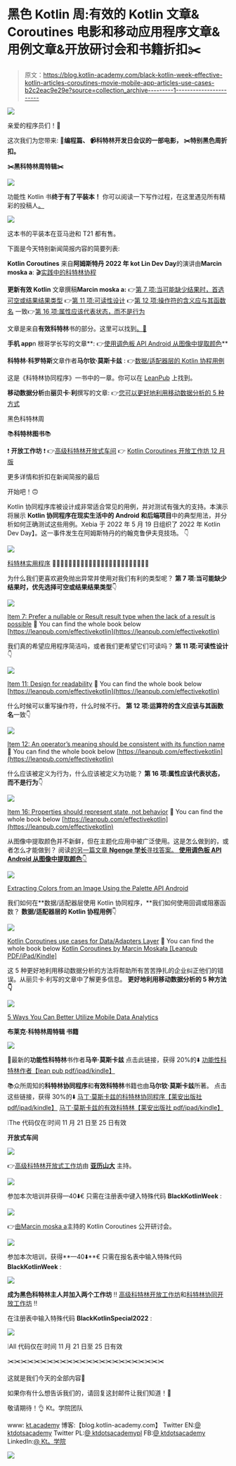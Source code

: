 # 黑色 Kotlin 周:有效的 Kotlin 文章& Coroutines 电影和移动应用程序文章&用例文章&开放研讨会和书籍折扣✂️

> 原文：<https://blog.kotlin-academy.com/black-kotlin-week-effective-kotlin-articles-coroutines-movie-mobile-app-articles-use-cases-b2c2eac9e29e?source=collection_archive---------1----------------------->

[![](img/7ea849243bac8190ab90396fe3597b58.png)](http://kt.academy)

亲爱的程序员们！🙂

这次我们为您带来:
**📝**编程篇**、
📹**科特林开发日会议的一部电影**，
✂️特别黑色周折扣。**

**✂️黑科特林周特辑✂️**

![](img/b19114a0f419c31d1300a79541036ac1.png)

功能性 Kotlin 书**终于有了平装本！**
你可以阅读一下写作过程，在这里遇见所有精彩的投稿人[。](https://kt.academy/article/functional-kotlin-release)

[![](img/e860ba849135e6bb3e728af2620831f6.png)](https://kt.academy/book/functional_kotlin)

这本书的平装本在亚马逊和 T21 都有售。

下面是今天特别新闻简报内容的简要列表:

**Kotlin Coroutines** 来自**阿姆斯特丹 2022 年 kot Lin Dev Day**的演讲由**Marcin moska a**:
🎬[实践中的科特林协程](https://www.youtube.com/watch?v=6zLyFzHc6xs)

**更新有效 Kotlin** 文章撰稿**Marcin moska a:**
👉[第 7 项:当可能缺少结果时，首选可空或结果结果类型](https://kt.academy/article/ek-nullable-result)
👉[第 11 项:可读性设计](https://kt.academy/article/ek-readability)
👉[第 12 项:操作符的含义应与其函数名](https://kt.academy/article/ek-operator-name)
一致👉[第 16 项:属性应该代表状态，而不是行为](https://kt.academy/article/ek-property)

文章是来自**有效科特林**书的部分。这里可以找到[。📖](https://leanpub.com/effectivekotlin)

**手机 app**n 根哥学长写的文章**:
👉[使用调色板 API Android 从图像中提取颜色](/extracting-colors-from-an-image-using-the-palette-api-android-ac319aaadac6)**

**科特林·科罗特斯**文章作者**马尔钦·莫斯卡兹** :
👉[数据/适配器层的 Kotlin 协程用例](https://kt.academy/article/cc-use-cases-data-layer)

这是《科特林协同程序》一书中的一章。你可以在 [LeanPub](https://leanpub.com/coroutines) 上找到。

**移动数据分析**由**丽贝卡·利**撰写的文章:
👉[您可以更好地利用移动数据分析的 5 种方式](/5-ways-you-can-better-utilize-mobile-data-analytics-54ac202b9e54)

黑色科特林周

📚**科特林图书**📚

❗ **开放工作坊** ❗
👉[高级科特林开放式车间](https://kt.academy/workshop/kotlinAdvanced/form/public/advancedKotlinOct2022/register)
👉 [Kotlin Coroutines 开放工作坊 12 月版](https://kt.academy/workshop/coroutines#register)

更多详情和折扣在新闻简报的最后

开始吧！🙃

Kotlin 协同程序库被设计成非常适合常见的用例，并对测试有强大的支持。本演示将展示 **Kotlin 协同程序在现实生活中的 Android 和后端项目**中的典型用法，并分析如何正确测试这些用例。Xebia 于 2022 年 5 月 19 日组织了 2022 年 Kotlin Dev Day】。这一事件发生在阿姆斯特丹的约翰克鲁伊夫竞技场。
👇

[![](img/504a42ff857fcff49822c6d0f6840c4a.png)](https://www.youtube.com/watch?v=6zLyFzHc6xs)

[科特林实用程序](https://www.youtube.com/watch?v=6zLyFzHc6xs)
🎥🎥🎥🎥🎥🎥🎥🎥🎥🎥🎥🎥🎥🎥🎥🎥🎥🎥🎥🎥🎥🎥🎥🎥

为什么我们更喜欢避免抛出异常并使用对我们有利的类型呢？
**第 7 项:当可能缺少结果时，优先选择可空或结果结果类型**👇

[![](img/0239c5599b166a6165c8ab91adb6c846.png)](https://kt.academy/article/ek-nullable-result)

[Item 7: Prefer a nullable or Result result type when the lack of a result is possible](https://kt.academy/article/ek-nullable-result)
🔻 You can find the whole book below
[https://leanpub.com/effectivekotlin](https://leanpub.com/effectivekotlin)

我们真的希望应用程序简洁吗，或者我们更希望它们可读吗？
**第 11 项:可读性设计**👇

[![](img/aacb44f1eed90e56480968bdd4f2f9aa.png)](https://kt.academy/article/ek-readability)

[Item 11: Design for readability](https://kt.academy/article/ek-readability)
🔻 You can find the whole book below
[https://leanpub.com/effectivekotlin](https://leanpub.com/effectivekotlin)

什么时候可以重写操作符，什么时候不行。
**第 12 项:运算符的含义应该与其函数名**一致👇

[![](img/c5c7ed13fe5bce98d0504545f5726e99.png)](https://kt.academy/article/ek-operator-name)

[Item 12: An operator’s meaning should be consistent with its function name](https://kt.academy/article/ek-operator-name)
🔻 You can find the whole book below
[https://leanpub.com/effectivekotlin](https://leanpub.com/effectivekotlin)

什么应该被定义为行为，什么应该被定义为功能？
**第 16 项:属性应该代表状态，而不是行为**👇

[![](img/3be611b20335ee82e1e91f187cab4693.png)](https://kt.academy/article/ek-property)

[Item 16: Properties should represent state, not behavior](https://kt.academy/article/ek-property)
🔻 You can find the whole book below
[https://leanpub.com/effectivekotlin](https://leanpub.com/effectivekotlin)

从图像中提取颜色并不新鲜，但在主题化应用中被广泛使用。这是怎么做到的，或者怎么才能做到？
阅读[的另一篇文章 **Ngenge 学长**寻找答案。
**使用调色板 API Android 从图像中提取颜色**👇](https://ngengesenior.medium.com/)

[![](img/5d6d253d22858d81b675964f97ad0dad.png)](https://blog.kotlin-academy.com/extracting-colors-from-an-image-using-the-palette-api-android-ac319aaadac6)

[Extracting Colors from an Image Using the Palette API Android](/extracting-colors-from-an-image-using-the-palette-api-android-ac319aaadac6)

我们如何在**数据/适配器层使用 Kotlin 协同程序，**我们如何使用回调或阻塞函数？
**数据/适配器层的 Kotlin 协程用例**👇

[![](img/cc512e999c254368d8ab35d7b143cf74.png)](https://kt.academy/article/cc-use-cases-data-layer)

[Kotlin Coroutines use cases for Data/Adapters Layer](https://kt.academy/article/cc-use-cases-data-layer)
🔻 You can find the whole book below
[Kotlin Coroutines by Marcin Moskała [Leanpub PDF/iPad/Kindle]](https://leanpub.com/coroutines)

这 5 种更好地利用移动数据分析的方法将帮助所有苦苦挣扎的企业纠正他们的错误。从丽贝卡·利写的文章中了解更多信息。
**更好地利用移动数据分析的 5 种方法👇**

[![](img/8de64ca245820972a508465d79598005.png)](https://blog.kotlin-academy.com/5-ways-you-can-better-utilize-mobile-data-analytics-54ac202b9e54)

[5 Ways You Can Better Utilize Mobile Data Analytics](/5-ways-you-can-better-utilize-mobile-data-analytics-54ac202b9e54)

**布莱克·科特林周特辑
书籍**

[![](img/bac9272b67987de8f4f91fb48ed74071.png)](https://kt.academy/book)

📘最新的**功能性科特林**书作者**马辛·莫斯卡兹**
点击此链接，获得 20%的⬇️
[功能性科特林作者【lean pub pdf/ipad/kindle】](https://leanpub.com/kotlin_functional/c/BlackWeek2022)

📚众所周知的**科特林协同程序**和**有效科特林**书籍也由**马尔钦·莫斯卡兹**所著。
点击这些链接，获得 30%的⬇️
[马丁·莫斯卡兹的科特林协同程序【莱安出版社 pdf/ipad/kindle】](https://leanpub.com/coroutines/c/BlackWeek2022)
[马丁·莫斯卡兹的有效科特林【莱安出版社 pdf/ipad/kindle】](https://leanpub.com/effectivekotlin/c/BlackWeek2022)

❕The 代码仅在❕时间 11 月 21 日至 25 日有效

**开放式车间**

[![](img/f265eaeef6ec181cb733bf0dff19dee0.png)](https://kt.academy/workshop)

👉[高级科特林开放式工作坊](https://kt.academy/workshop/kotlinAdvanced/form/public/advancedKotlinOct2022/register)由 [**亚历山大**](https://kt.academy/workshop/kotlinAdvanced#trainer) 主持。

[![](img/e3315db17624351bf81d12b1416fcc6b.png)](https://kt.academy/workshop/kotlinAdvanced#register)

参加本次培训并获得—40⬇️€
只需在注册表中键入特殊代码 **BlackKotlinWeek** :

[![](img/ecf15db180881e6ba04c908bbb4e8a3d.png)](https://kt.academy/workshop/kotlinAdvanced#register)

👉[由](https://kt.academy/workshop/coroutines)[Marcin moska a](https://kt.academy/workshop/coroutines#trainer)主持的 Kotlin Coroutines 公开研讨会。

[![](img/525dd699b4e455f826a0365d98cf8c4d.png)](https://kt.academy/workshop/coroutines#register)

参加本次培训，获得**—40⬇️**€
只需在报名表中输入特殊代码 **BlackKotlinWeek** :

[![](img/ecf15db180881e6ba04c908bbb4e8a3d.png)](https://kt.academy/workshop/coroutines#register)

**成为黑色科特林主人并加入两个工作坊**
‼️ [高级科特林开放工作坊](https://kt.academy/workshop/kotlinAdvanced/form/public/advancedKotlinOct2022/register)和[科特林协同开放工作坊](https://kt.academy/workshop/coroutines) ‼️

在注册表中输入特殊代码 **BlackKotlinSpecial2022** :

![](img/cf0e87906f587832ed28f6b4c3a74de1.png)

❕All 代码仅在❕时间 11 月 21 日至 25 日有效

✂️✂️✂️✂️✂️✂️✂️✂️✂️✂️✂️✂️✂️✂️✂️✂️✂️✂️✂️✂️✂️✂️✂️✂️

这就是我们今天的全部内容🙂

如果你有什么想告诉我们的，请回复这封邮件让我们知道！💌

敬请期待！👌
Kt。学院团队

www: [kt.academy](https://kt.academy/)
博客:【blog.kotlin-academy.com】
Twitter EN:[@ ktdotsacademy](https://twitter.com/ktdotacademy)
Twitter PL:[@ ktdotsacademypl](https://twitter.com/ktdotacademyPL)
FB:[@ ktdotsacademy](https://www.facebook.com/KtDotAcademy)
LinkedIn:[@ Kt。学院](https://www.linkedin.com/company/kt-academy/)

[![](img/4546b48f64502dea5d3dea5a194b64f0.png)](http://kt.academy)